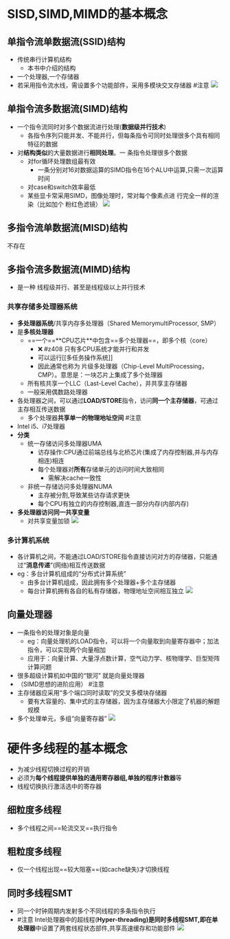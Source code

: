 
# SISD,SIMD,MIMD的基本概念
## 单指令流单数据流(SSID)结构
- 传统串行计算机结构
	- 本书中介绍的结构
- 一个处理器,一个存储器
- 若采用指令流水线，需设置多个功能部件，采⽤多模块交叉存储器 #注意
![](attachments/Pasted%20image%2020220919155421.png)
## 单指令流多数据流(SIMD)结构
- 一个指令流同时对多个数据流进行处理(**数据级并行技术**)
	- 各指令序列只能并发、不能并行，但每条指令可同时处理很多个具有相同特征的数据
- 对**结构类似**的大量数据进行**相同处理**。一 条指令处理很多个数据
	- 对for循环处理数组最有效
		- 一条分别对16对数据运算的SIMD指令在16个ALU中运算,只需一次运算时间
	- 对case和switch效率最低
	- 某些显卡常采用SIMD，图像处理时，常对每个像素点进 行完全一样的渲染（比如加个 粉红色滤镜）
![](attachments/Pasted%20image%2020220919155629.png)

## 多指令流单数据流(MISD)结构
不存在
## 多指令流多数据流(MIMD)结构
- 是⼀种 线程级并行、甚⾄是线程级以上并⾏技术
### 共享存储多处理器系统
- **多处理器系统**/共享内存多处理器（Shared MemorymultiProcessor, SMP）
- 是**多核处理器**
	- ==⼀个==**CPU芯⽚**中包含==多个处理器==，即多个核（core）
		- ❌ #z408 只有多CPU系统才能并行和并发
		- 可以运行[[多任务操作系统]]
		- 因此通常也称为 ⽚级多处理器（Chip-Level MultiProcessing，CMP）。意思是：⼀块芯⽚上集成了多个处理器
	- 所有核共享⼀个LLC（Last-Level Cache），并共享主存储器
	- 一般采用偶数路处理器
- 各处理器之间，可以通过**LOAD/STORE**指令，访问**同⼀个主存储器**，可通过主存相互传送数据
	- 多个处理器**共享单⼀的物理地址空间** #注意
- Intel i5、i7处理器
- **分类**
	- 统一存储访问多处理器UMA
		- 访存操作:CPU通过前端总线与北桥芯片(集成了内存控制器,并与内存相连)相连
		- 每个处理器对**所有**存储单元的访问时间大致相同
			- 需解决cache一致性
	- 非统一存储访问多处理器NUMA
		- 主存被分割,导致某些访存请求更快
		- 每个CPU有独立的内存控制器,直连一部分内存(内部内存)
- **多处理器访问同一共享变量**
	- 对共享变量加锁
![](attachments/Pasted%20image%2020220919160004.png)

### 多计算机系统
- 各计算机之间，不能通过LOAD/STORE指令直接访问对⽅的存储器，只能通过“**消息传递**”(网络)相互传送数据
- eg：多台计算机组成的“分布式计算系统”
	- 由多台计算机组成，因此拥有多个处理器+多个主存储器
	- 每台计算机拥有各⾃的私有存储器，物理地址空间相互独⽴
![](attachments/Pasted%20image%2020220919160100.png)
## 向量处理器
- 一条指令的处理对象是向量
	- eg：向量处理机的LOAD指令，可以将一个向量取到向量寄存器中；加法指令，可以实现两个向量相加
	- 应用于：向量计算、大量浮点数计算，空气动力学、核物理学、巨型矩阵计算问题
- 很多超级计算机如中国的“银河” 就是向量处理器
- （SIMD思想的进阶应⽤） #注意
- 主存储器应采⽤“多个端⼝同时读取”的交叉多模块存储器
	- 要有⼤容量的、集中式的主存储器，因为主存储器⼤⼩限定了机器的解题规模
- 多个处理单元，多组“向量寄存器”
![](attachments/Pasted%20image%2020220919160145.png)

# 硬件多线程的基本概念
- 为减少线程切换过程的开销
- 必须为**每个线程提供单独的通用寄存器组,单独的程序计数器**等
- 线程切换执行激活选中的寄存器
## 细粒度多线程
- 多个线程之间==轮流交叉==执行指令
## 粗粒度多线程
- 仅一个线程出现==较大阻塞==(如cache缺失)才切换线程
## 同时多线程SMT
- 同一个时钟周期内发射多个不同线程的多条指令执行
- #注意 Intel处理器中的超线程(**Hyper-threading)是同时多线程SMT,即在单处理器**中设置了两套线程状态部件,共享高速缓存和功能部件
![](attachments/Pasted%20image%2020220919161408.png)